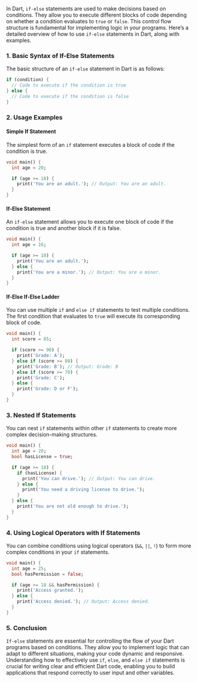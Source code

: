In Dart, `if-else` statements are used to make decisions based on conditions. They allow you to execute different blocks of code depending on whether a condition evaluates to `true` or `false`. This control flow structure is fundamental for implementing logic in your programs. Here’s a detailed overview of how to use `if-else` statements in Dart, along with examples.

### 1. **Basic Syntax of If-Else Statements**

The basic structure of an `if-else` statement in Dart is as follows:

```dart
if (condition) {
  // Code to execute if the condition is true
} else {
  // Code to execute if the condition is false
}
```

### 2. **Usage Examples**

#### Simple If Statement

The simplest form of an `if` statement executes a block of code if the condition is true.

```dart
void main() {
  int age = 20;

  if (age >= 18) {
    print('You are an adult.'); // Output: You are an adult.
  }
}
```

#### If-Else Statement

An `if-else` statement allows you to execute one block of code if the condition is true and another block if it is false.

```dart
void main() {
  int age = 16;

  if (age >= 18) {
    print('You are an adult.');
  } else {
    print('You are a minor.'); // Output: You are a minor.
  }
}
```

#### If-Else If-Else Ladder

You can use multiple `if` and `else if` statements to test multiple conditions. The first condition that evaluates to `true` will execute its corresponding block of code.

```dart
void main() {
  int score = 85;

  if (score >= 90) {
    print('Grade: A');
  } else if (score >= 80) {
    print('Grade: B'); // Output: Grade: B
  } else if (score >= 70) {
    print('Grade: C');
  } else {
    print('Grade: D or F');
  }
}
```

### 3. **Nested If Statements**

You can nest `if` statements within other `if` statements to create more complex decision-making structures.

```dart
void main() {
  int age = 20;
  bool hasLicense = true;

  if (age >= 18) {
    if (hasLicense) {
      print('You can drive.'); // Output: You can drive.
    } else {
      print('You need a driving license to drive.');
    }
  } else {
    print('You are not old enough to drive.');
  }
}
```

### 4. **Using Logical Operators with If Statements**

You can combine conditions using logical operators (`&&`, `||`, `!`) to form more complex conditions in your `if` statements.

```dart
void main() {
  int age = 25;
  bool hasPermission = false;

  if (age >= 18 && hasPermission) {
    print('Access granted.');
  } else {
    print('Access denied.'); // Output: Access denied.
  }
}
```

### 5. **Conclusion**

`If-else` statements are essential for controlling the flow of your Dart programs based on conditions. They allow you to implement logic that can adapt to different situations, making your code dynamic and responsive. Understanding how to effectively use `if`, `else`, and `else if` statements is crucial for writing clear and efficient Dart code, enabling you to build applications that respond correctly to user input and other variables.
